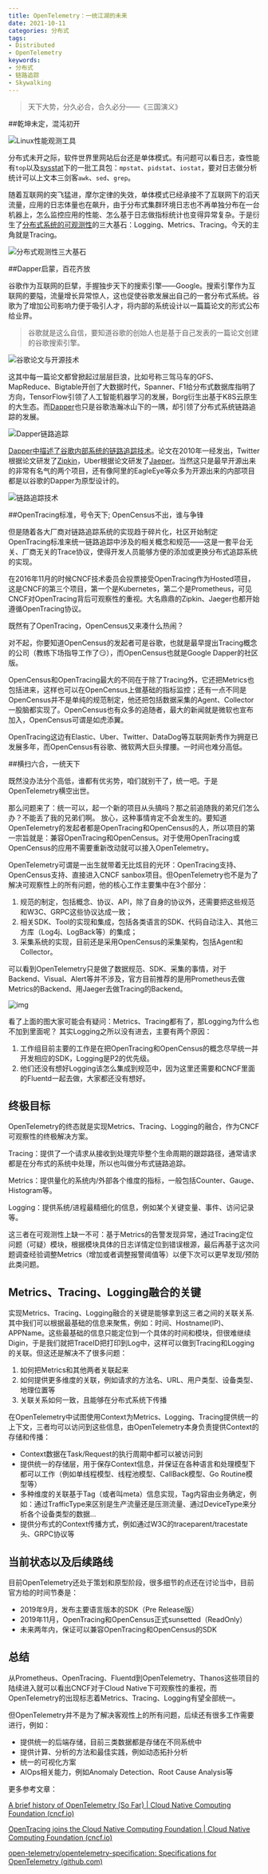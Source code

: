 ```yaml
---
title: OpenTelemetry：一统江湖的未来
date: 2021-10-11
categories: 分布式
tags: 
- Distributed
- OpenTelemetry
keywords:
- 分布式
- 链路追踪
- Skywalking
---
```


> 天下大势，分久必合，合久必分——《三国演义》

##乾坤未定，混沌初开

![Linux性能观测工具](https://www.brendangregg.com/Perf/linux_observability_tools.png)

分布式未开之际，软件世界里网站后台还是单体模式。有问题可以看日志，查性能有`top`以及[sysstat](https://github.com/sysstat/sysstat)下的一批工具包：`mpstat`、`pidstat`、`iostat`，要对日志做分析统计可以上文本三剑客`awk`、`sed`、`grep`。

随着互联网的突飞猛进，摩尔定律的失效，单体模式已经承接不了互联网下的滔天流量，应用的日志体量也在飙升，由于分布式集群环境日志也不再单独分布在一台机器上，怎么监控应用的性能、怎么基于日志做指标统计也变得异常复杂。于是衍生了[分布式系统的可观测性](https://blog.hufeifei.cn/2021/09/Distribution/grafana/)的三大基石：Logging、Metrics、Tracing。今天的主角就是Tracing。

![分布式观测性三大基石](https://pic3.zhimg.com/v2-246813d3962794604c4bc409a94693d6_r.jpg)

##Dapper启蒙，百花齐放

谷歌作为互联网的巨擘，手握独步天下的搜索引擎——Google。搜索引擎作为互联网的要隘，流量增长异常惊人，这也促使谷歌发展出自己的一套分布式系统。谷歌为了增加公司影响力便于吸引人才，将内部的系统设计以一篇篇论文的形式公布给业界。

> 谷歌就是这么自信，要知道谷歌的创始人也是基于自己发表的一篇论文创建的谷歌搜索引擎。

![谷歌论文与开源技术](http://duanple.com/wp-content/uploads/2019/08/paper.jpg)

这其中每一篇论文都曾掀起过层层巨浪，比如号称三驾马车的GFS、MapReduce、Bigtable开创了大数据时代，Spanner、F1给分布式数据库指明了方向，TensorFlow引领了人工智能机器学习的发展，Borg衍生出基于K8S云原生的大生态。而[Dapper](https://storage.googleapis.com/pub-tools-public-publication-data/pdf/36356.pdf)也只是谷歌浩瀚冰山下的一隅，却引领了分布式系统链路追踪的发展。

![Dapper链路追踪](http://ww1.sinaimg.cn/large/bda5cd74ly1gh049xp5d1j20cl0auwf1.jpg)

[Dapper中描述了谷歌内部系统的链路追踪技术](https://blog.hufeifei.cn/2020/07/Alibaba/distributed-tracing/)。论文在2010年一经发出，Twitter根据论文研发了[Zipkin](https://github.com/openzipkin/zipkin)，Uber根据论文研发了[Jaeper](https://github.com/jaegertracing/jaeger)。当然这只是最早开源出来的非常有名气的两个项目，还有像阿里的EagleEye等众多为开源出来的内部项目都是以谷歌的Dapper为原型设计的。

![链路追踪技术](https://p.pstatp.com/origin/pgc-image/d0f15af19cfe475f897c97a705aa4a2f)

##OpenTracing标准，号令天下; OpenCensus不出，谁与争锋

但是随着各大厂商对链路追踪系统的实现趋于碎片化，社区开始制定OpenTracing标准来统一链路追踪中涉及的相关概念和规范——这是一套平台无关、厂商无关的Trace协议，使得开发人员能够方便的添加或更换分布式追踪系统的实现。

在2016年11月的时候CNCF技术委员会投票接受OpenTracing作为Hosted项目，这是CNCF的第三个项目，第一个是Kubernetes，第二个是Prometheus，可见CNCF对OpenTracing背后可观察性的重视。大名鼎鼎的Zipkin、Jaeger也都开始遵循OpenTracing协议。

既然有了OpenTracing，OpenCensus又来凑什么热闹？

对不起，你要知道OpenCensus的发起者可是谷歌，也就是最早提出Tracing概念的公司（教练下场指导工作了:smirk:），而OpenCensus也就是Google Dapper的社区版。

OpenCensus和OpenTracing最大的不同在于除了Tracing外，它还把Metrics也包括进来，这样也可以在OpenCensus上做基础的指标监控；还有一点不同是OpenCensus并不是单纯的规范制定，他还把包括数据采集的Agent、Collector一股脑都实现了。OpenCensus也有众多的追随者，最大的新闻就是微软也宣布加入，OpenCensus可谓是如虎添翼。

OpenTracing这边有Elastic、Uber、Twitter、DataDog等互联网新秀作为拥趸已发展多年，而OpenCensus有谷歌、微软两大巨头撑腰。一时间也难分高低。

##横扫六合，一统天下

既然没办法分个高低，谁都有优劣势，咱们就别干了，统一吧。于是OpenTelemetry横空出世。

那么问题来了：统一可以，起一个新的项目从头搞吗？那之前追随我的弟兄们怎么办？不能丢了我的兄弟们啊。
放心，这种事情肯定不会发生的。要知道OpenTelemetry的发起者都是OpenTracing和OpenCensus的人，所以项目的第一宗旨就是：兼容OpenTracing和OpenCensus。对于使用OpenTracing或OpenCensus的应用不需要重新改动就可以接入OpenTelemetry。

OpenTelemetry可谓是一出生就带着无比炫目的光环：OpenTracing支持、OpenCensus支持、直接进入CNCF sanbox项目。但OpenTelemetry也不是为了解决可观察性上的所有问题，他的核心工作主要集中在3个部分：

1. 规范的制定，包括概念、协议、API，除了自身的协议外，还需要把这些规范和W3C、GRPC这些协议达成一致；
2. 相关SDK、Tool的实现和集成，包括各类语言的SDK、代码自动注入、其他三方库（Log4j、LogBack等）的集成；
3. 采集系统的实现，目前还是采用OpenCensus的采集架构，包括Agent和Collector。

可以看到OpenTelemetry只是做了数据规范、SDK、采集的事情，对于Backend、Visual、Alert等并不涉及，官方目前推荐的是用Prometheus去做Metrics的Backend、用Jaeger去做Tracing的Backend。

![img](https://pic3.zhimg.com/80/v2-f40112487219807fc5d66ad6cdce5d56_1440w.jpg)



看了上面的图大家可能会有疑问：Metrics、Tracing都有了，那Logging为什么也不加到里面呢？
其实Logging之所以没有进去，主要有两个原因：

1. 工作组目前主要的工作是在把OpenTracing和OpenCensus的概念尽早统一并开发相应的SDK，Logging是P2的优先级。
2. 他们还没有想好Logging该怎么集成到规范中，因为这里还需要和CNCF里面的Fluentd一起去做，大家都还没有想好。

## 终极目标

OpenTelemetry的终态就是实现Metrics、Tracing、Logging的融合，作为CNCF可观察性的终极解决方案。

Tracing：提供了一个请求从接收到处理完毕整个生命周期的跟踪路径，通常请求都是在分布式的系统中处理，所以也叫做分布式链路追踪。

Metrics：提供量化的系统内/外部各个维度的指标，一般包括Counter、Gauge、Histogram等。

Logging：提供系统/进程最精细化的信息，例如某个关键变量、事件、访问记录等。

这三者在可观测性上缺一不可：基于Metrics的告警发现异常，通过Tracing定位问题（可疑）模块，根据模块具体的日志详情定位到错误根源，最后再基于这次问题调查经验调整Metrics（增加或者调整报警阈值等）以便下次可以更早发现/预防此类问题。

## Metrics、Tracing、Logging融合的关键

实现Metrics、Tracing、Logging融合的关键是能够拿到这三者之间的关联关系.其中我们可以根据最基础的信息来聚焦，例如：时间、Hostname(IP)、APPName。这些最基础的信息只能定位到一个具体的时间和模块，但很难继续Digin，于是我们就把TraceID把打印到Log中，这样可以做到Tracing和Logging的关联。但这还是解决不了很多问题：

1. 如何把Metrics和其他两者关联起来
2. 如何提供更多维度的关联，例如请求的方法名、URL、用户类型、设备类型、地理位置等
3. 关联关系如何一致，且能够在分布式系统下传播

在OpenTelemetry中试图使用Context为Metrics、Logging、Tracing提供统一的上下文，三者均可以访问到这些信息，由OpenTelemetry本身负责提供Context的存储和传播：

- Context数据在Task/Request的执行周期中都可以被访问到
- 提供统一的存储层，用于保存Context信息，并保证在各种语言和处理模型下都可以工作（例如单线程模型、线程池模型、CallBack模型、Go Routine模型等）
- 多种维度的关联基于Tag（或者叫meta）信息实现，Tag内容由业务确定，例如：通过TrafficType来区别是生产流量还是压测流量、通过DeviceType来分析各个设备类型的数据...
- 提供分布式的Context传播方式，例如通过W3C的traceparent/tracestate头、GRPC协议等

## 当前状态以及后续路线

目前OpenTelemetry还处于策划和原型阶段，很多细节的点还在讨论当中，目前官方给的时间节奏是：

- 2019年9月，发布主要语言版本的SDK（Pre Release版）
- 2019年11月，OpenTracing和OpenCensus正式sunsetted（ReadOnly）
- 未来两年内，保证可以兼容OpenTracing和OpenCensus的SDK

## 总结

从Prometheus、OpenTracing、Fluentd到OpenTelemetry、Thanos这些项目的陆续进入就可以看出CNCF对于Cloud Native下可观察性的重视，而OpenTelemetry的出现标志着Metrics、Tracing、Logging有望全部统一。

但OpenTelemetry并不是为了解决客观性上的所有问题，后续还有很多工作需要进行，例如：

- 提供统一的后端存储，目前三类数据都是存储在不同系统中
- 提供计算、分析的方法和最佳实践，例如动态拓扑分析
- 统一的可视化方案
- AIOps相关能力，例如Anomaly Detection、Root Cause Analysis等



更多参考文章：

[A brief history of OpenTelemetry (So Far) | Cloud Native Computing Foundation (cncf.io)](https://www.cncf.io/blog/2019/05/21/a-brief-history-of-opentelemetry-so-far/)

[OpenTracing joins the Cloud Native Computing Foundation | Cloud Native Computing Foundation (cncf.io)](https://www.cncf.io/blog/2016/10/11/opentracing-joins-the-cloud-native-computing-foundation/)

[open-telemetry/opentelemetry-specification: Specifications for OpenTelemetry (github.com)](https://github.com/open-telemetry/opentelemetry-specification)

